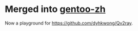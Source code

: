 # Merged into [gentoo-zh](https://github.com/microcai/gentoo-zh)

Now a playground for https://github.com/dyhkwong/Qv2ray.
